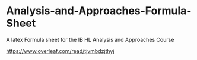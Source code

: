 # Analysis-and-Approaches-Formula-Sheet
A latex Formula sheet for the IB HL Analysis and Approaches Course

https://www.overleaf.com/read/tjvmbdzjthyj
